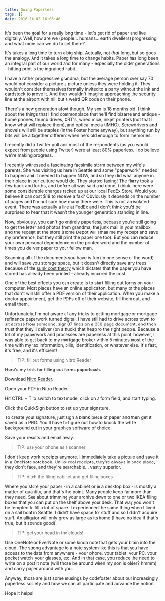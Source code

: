 ```yaml
---
title: Going Paperless
tags: []
date: 2016-10-02 16:03:46
---
```


It&#39;s been the goal for a really long time - let&#39;s get rid of paper and live digitally. Well, how are we (people... humans... earth dwellers) progressing and what more can we do to get there?

It&#39;s takes a long time to turn a big ship. Actually, not&nbsp;_that_ long, but so goes the analogy. And it takes a long time to change habits. Paper has long been an integral part of our world and for many - especially the older generations - hitting print is the ingrained habit.

I have a rather progressive grandma, but the average person over say 70 would not consider a picture a picture unless they were holding it. They wouldn&#39;t consider themselves formally invited to a party without the ink and cardstock to prove it. And they wouldn&#39;t imagine approaching the security line at the airport with nill but a weird QR code on their phone.

There&#39;s a new generation afoot though. My son is 18 months old. I think about the things that I find commonplace that he&#39;ll find bizarre and antique - home phones, thumb drives, CRT&#39;s, wired mice, inkjet printers (not that I know what will replace them), and optical media (IMHO). Screwdrivers and shovels will still be staples (in the Foster home anyway), but anything run by bits will be altogether different when he&#39;s old enough to form memories.

I recently did a Twitter poll and most of the respondents (as you would expect from people using Twitter) were at least 80% paperless. I do believe we&#39;re making progress.

I recently witnessed a fascinating facsimile storm between my wife&#39;s parents. She was visiting us here in Seattle and some &quot;paperwork&quot; needed to happen and it needed to happen NOW, and so they did what anyone in their place in our culture would do. They started faxing! The flurry took a few back and forths, and before all was said and done, I think there were some considerable charges racked up at our local FedEx Store. Would you believe it can cost $18 to receive a fax? Obviously it depends on the number of pages and I&#39;m not sure how many there were. This is not an isolated event. There was actually a line at FedEx and I don&#39;t think you&#39;d be surprised to hear that it wasn&#39;t the younger generation standing in line.

Now, obviously, you can&#39;t go entirely paperless, because you&#39;re still going to get the letter and photos from grandma, the junk mail in your mailbox, and the receipt at the store (Home Depot will email me my receipt and save my preference, but they still print the paper one too). But you can reduce your own personal dependence on the printed word and the number of times you deliver paper to your fellow man.

Scanning all of the documents you have is fun (in one sense of the word) and will save you storage space, but it doesn&#39;t directly save any trees because of the&nbsp;[sunk cost&nbsp;theory](http://en.wikipedia.org/wiki/Sunk_costs) which dictates that the paper you have stored has already been printed - already incurred the cost.

One of the best effects you can create is to start filling out forms on your computer. Most places have an online applicaiton, but many of the places that don&#39;t will still offer a PDF version of their application. When you make a doctor appointment, get the PDFs off of their website, fill them out, and email them.

Unfortunately, I&#39;m not aware of any tricks to getting mortgage or mortgage refinance paperwork turned digital. I have still had to drive across town to sit across from someone, sign 87 lines on a 300 page document, and then trust that they&#39;ll deliver (on a truck) that heap to the right people. Because a lot of my paperwork and processes are paperless at this point, however, I was able to get back to my mortgage broker within 5 minutes most of the time with my tax information, bills, identification, or whatever else. It&#39;s fast, it&#39;s free, and it&#39;s efficient!

> TIP: fill out forms using Nitro Reader

Here&#39;s my trick for filling out forms paperlessly.

Download [Nitro Reader](http://www.nitroreader.com/).

Open your PDF in Nitro Reader.

Hit CTRL + T to switch to text mode, click on a form field, and start typing.

Click the QuickSign button to set up your signature.

To create your signature, just sign a blank piece of paper and then get it saved as a PNG. You&#39;ll have to figure out how to knock the white background out in your graphics software of choice.

Save your results and email away.

> TIP: use your phone as a scanner

I don&#39;t keep work receipts anymore. I immediately take a picture and save it in a OneNote notebook. Unlike real receipts, they&#39;re always in once place, they don&#39;t fade, and they&#39;re searchable... vastly superior.

> TIP: ditch the filing cabinet and get filing boxes

Where you store your paper - in a cabinet or in a desktop box - is mostly a matter of quantity, and that&#39;s the point. Many people keep far more than they need. See about trimming your archive down to one or two IKEA filing boxes that you can put on the shelf above your desk. That way you won&#39;t be tempted to fill a lot of space. I experienced the same thing when I lived on a sail boat in Seattle. I didn&#39;t have space for stuff and so I didn&#39;t acquire stuff. An alligator will only grow as large as its home (I have no idea if that&#39;s true, but it sounds good).

> TIP: get your head in the clouds!

Use OneNote or EverNote or some kinda note that gets your brain into the cloud. The strong advantage to a note system like this is that you have access to the data from anywhere - your phone, your tablet, your PC, your pocket watch, your glasses, etc. And in that case, you reduce the need to write on a post it note (will those be around when my son is older? hmmm) and carry paper around with you.

Anyway, those are just some musings by codefoster about our increasingly paperless society and how we can all participate and advance the notion.

Hope it helps!